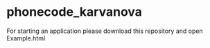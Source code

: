 # phonecode_karvanova

For starting an application please download this repository and open Example.html
